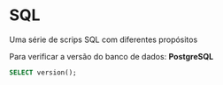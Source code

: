 # SQL

Uma série de scrips SQL com diferentes propósitos

Para verificar a versão do banco de dados:
**PostgreSQL**
``` sql
SELECT version();
```
